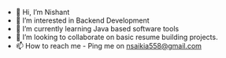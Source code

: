 - 👋 Hi, I’m Nishant
- 👀 I’m interested in Backend Development
- 🌱 I’m currently learning Java based software tools
- 💞️ I’m looking to collaborate on basic resume building projects.
- 📫 How to reach me - Ping me on nsaikia558@gmail.com

<!---
nsaikia558/nsaikia558 is a ✨ special ✨ repository because its `README.md` (this file) appears on your GitHub profile.
You can click the Preview link to take a look at your changes.
--->

